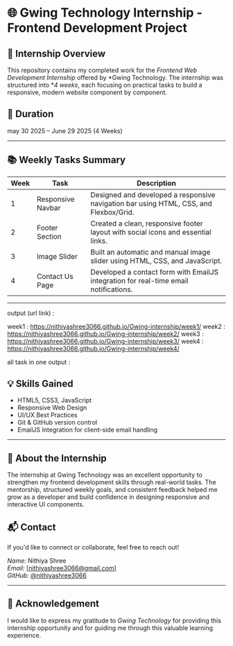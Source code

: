 # 🌐 Gwing Technology Internship - Frontend Development Project

## 📝 Internship Overview

This repository contains my completed work for the *Frontend Web Development Internship* offered by *Gwing Technology.
The internship was structured into **4 weeks*, each focusing on practical tasks to build a responsive, modern website component by component.

## 📆 Duration

may 30 2025 – June 29 2025 (4 Weeks)

---

## 📚 Weekly Tasks Summary

| Week | Task           | Description                                                                               |
|------|----------------|-----------------------------------------------------------------------------------------  |
| 1    | Responsive Navbar | Designed and developed a  responsive navigation bar using HTML, CSS, and Flexbox/Grid. |
| 2    | Footer Section     | Created a clean, responsive footer layout with social icons and essential links.      |
| 3    | Image Slider       | Built an automatic and manual image slider using HTML, CSS, and JavaScript.           |
| 4    | Contact Us Page    | Developed a contact form with EmailJS integration for real-time email notifications.  |

---



output (url link) :

week1 : https://nithiyashree3066.github.io/Gwing-internship/week1/
week2 : https://nithiyashree3066.github.io/Gwing-internship/week2/
week3 : https://nithiyashree3066.github.io/Gwing-internship/week3/
week4 : https://nithiyashree3066.github.io/Gwing-internship/week4/


all task in one output : 


## 💡 Skills Gained

- HTML5, CSS3, JavaScript
- Responsive Web Design 
- UI/UX Best Practices
- Git & GitHub version control
- EmailJS Integration for client-side email handling

---

## 🌟 About the Internship

The internship at Gwing Technology was an excellent opportunity to strengthen my frontend development skills through real-world tasks. The mentorship, structured weekly goals, and consistent feedback helped me grow as a developer and build confidence in designing responsive and interactive UI components.


## 📬 Contact

If you'd like to connect or collaborate, feel free to reach out!

*Name:* Nithiya Shree  
*Email:* [nithiyashree3066@gmail.com]  
*GitHub:* [@nithiyashree3066](https://github.com/nithiyashree3066)

---

## 📌 Acknowledgement

I would like to express my gratitude to *Gwing Technology* for providing this internship opportunity and for guiding me through this valuable learning experience.








